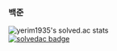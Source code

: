 ### 백준

![yerim1935's solved.ac stats](https://github-readme-solvedac.hyp3rflow.vercel.app/api/?handle=yerim1935)<br/>
[![solvedac badge](https://solvedac-readme-badge.herokuapp.com/api/v1/badge?user=yerim1935)](https://github.com/kimyerim1935/solvedac-readme-badge)
